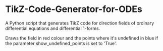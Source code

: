 # TikZ-Code-Generator-for-ODEs
A Python script that generates TikZ code for direction fields of ordinary differential equations and differential 1-forms. 

Draws the field in red colour and the points where it's undefined in blue if the parameter show_undefined_points is set to 'True'.
